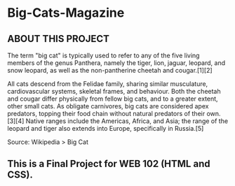﻿# Big-Cats-Magazine

## ABOUT THIS PROJECT
The term "big cat" is typically used to refer to any of the five living members of the genus Panthera, namely the tiger, lion, jaguar, leopard, and snow leopard, as well as the non-pantherine cheetah and cougar.[1][2]

All cats descend from the Felidae family, sharing similar musculature, cardiovascular systems, skeletal frames, and behaviour. Both the cheetah and cougar differ physically from fellow big cats, and to a greater extent, other small cats. As obligate carnivores, big cats are considered apex predators, topping their food chain without natural predators of their own.[3][4] Native ranges include the Americas, Africa, and Asia; the range of the leopard and tiger also extends into Europe, specifically in Russia.[5]

Source: Wikipedia > Big Cat

## This is a Final Project for WEB 102 (HTML and CSS).
